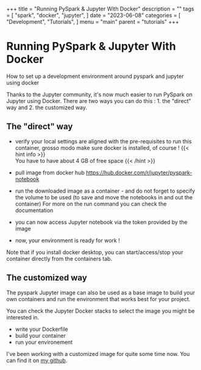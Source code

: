 +++
title = "Running PySpark & Jupyter With Docker"
description = ""
tags = [
    "spark",
    "docker",
    "jupyter",
]
date = "2023-06-08"
categories = [
    "Development",
    "Tutorials",
]
menu = "main"
parent = "tutorials"
+++

# Running PySpark & Jupyter With Docker
How to set up a development environment around pyspark and jupyter using docker


Thanks to the Jupyter community, it's now much easier to run PySpark on Jupyter using Docker.
There are two ways you can do this : 1. the "direct" way and 2. the customized way.

## The "direct" way 
- verify your local settings are aligned with the pre-requisites to run this container, grosso modo
make sure docker is installed, of course !
{{< hint info >}}  
You have to have about 4 GB of free space 
{{< /hint >}}


- pull image from docker hub 
https://hub.docker.com/r/jupyter/pyspark-notebook

- run the downloaded image as a container - and do not forget to specify the volume to be used (to save and move the notebooks in and out the container) 
For more on the run command you can check the documentation
- you can now access Jupyter notebook via the token provided by the image
- now, your environment is ready for work !


Note that if you install docker desktop, you can start/access/stop your container directly from the containers tab.

## The customized way
The pyspark Jupyter image can also be used as a base image to build your own containers and run the environment that works best for your project.

You can check the Jupyter Docker stacks to select the image you might be interested in.

- write your Dockerfile
- build your container
- run your environement

I've been working with a customized image for quite some time now. You can find it on [my github](https://github.com/Non-NeutralZero/pyspark-jupyter-env).
